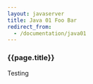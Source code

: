 ```yaml
---
layout: javaserver
title: Java 01 Foo Bar
redirect_from: 
  - /documentation/java01 
---
```

### {{page.title}}

Testing